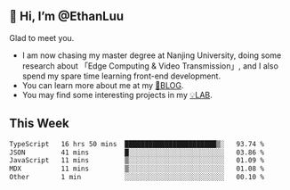 ## 👋 Hi, I’m @EthanLuu

Glad to meet you.

- I am now chasing my master degree at Nanjing University, doing some research about 「Edge Computing & Video Transmission」, and I also spend my spare time learning front-end development.
- You can learn more about me at my [📝BLOG](https://blog.ethanloo.cn).
- You may find some interesting projects in my [💡LAB](https://lab.ethanloo.cn).

## This Week
<!--START_SECTION:waka-->

```txt
TypeScript   16 hrs 50 mins  ███████████████████████▒░   93.74 %
JSON         41 mins         █░░░░░░░░░░░░░░░░░░░░░░░░   03.86 %
JavaScript   11 mins         ▒░░░░░░░░░░░░░░░░░░░░░░░░   01.09 %
MDX          11 mins         ▒░░░░░░░░░░░░░░░░░░░░░░░░   01.08 %
Other        1 min           ░░░░░░░░░░░░░░░░░░░░░░░░░   00.10 %
```

<!--END_SECTION:waka-->
